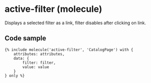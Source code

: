 # active-filter (molecule)

Displays a selected filter as a link, filter disables after clicking on link.

## Code sample

```
{% include molecule('active-filter', 'CatalogPage') with {
    attributes: attributes,
    data: {
        filter: filter,
        value: value
    }
} only %}
```
